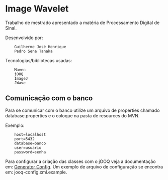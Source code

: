 
# Image Wavelet


Trabalho de mestrado apresentado a matéria de Processamento Digital de Sinal.

Desenvolvido por:
    
        Guilherme José Henrique
        Pedro Sena Tanaka
        

Tecnologias/bibliotecas usadas:
        
        Maven
        jOOQ
        ImageJ
        JWave
        



## Comunicação com o banco
Para se comunicar com o banco utilize um arquivo de properties chamado database.properties
e o coloque na pasta de resources do MVN.

Exemplo:
        
        host=localhost
        port=5432
        database=banco
        user=usuario
        password=senha

Para configurar a criação das classes com o jOOQ veja a documentação em: [Generator Config](http://www.jooq.org/doc/3.3/manual/code-generation/codegen-configuration).
Um exemplo de arquivo de configuração se encontra em: jooq-config.xml.example.